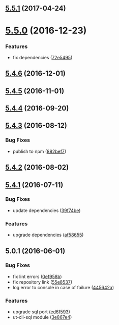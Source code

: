 <a name="5.5.1"></a>
## [5.5.1](https://github.com/softwaregroup-bg/ut-cli-sql/compare/v5.5.0...v5.5.1) (2017-04-24)



<a name="5.5.0"></a>
# [5.5.0](https://github.com/softwaregroup-bg/ut-cli-sql/compare/v5.4.6...v5.5.0) (2016-12-23)


### Features

* fix dependencies ([72e5495](https://github.com/softwaregroup-bg/ut-cli-sql/commit/72e5495))



<a name="5.4.6"></a>
## [5.4.6](https://github.com/softwaregroup-bg/ut-cli-sql/compare/v5.4.5...v5.4.6) (2016-12-01)



<a name="5.4.5"></a>
## [5.4.5](https://github.com/softwaregroup-bg/ut-cli-sql/compare/v5.4.4...v5.4.5) (2016-11-01)



<a name="5.4.4"></a>
## [5.4.4](https://github.com/softwaregroup-bg/ut-cli-sql/compare/v5.4.3...v5.4.4) (2016-09-20)



<a name="5.4.3"></a>
## [5.4.3](https://github.com/softwaregroup-bg/ut-cli-sql/compare/v5.4.2...v5.4.3) (2016-08-12)


### Bug Fixes

* publish to npm ([882bef7](https://github.com/softwaregroup-bg/ut-cli-sql/commit/882bef7))



<a name="5.4.2"></a>
## [5.4.2](https://git.softwaregroup-bg.com/ut5/ut-cli-sql/compare/v5.4.1...v5.4.2) (2016-08-02)



<a name="5.4.1"></a>
## [5.4.1](https://git.softwaregroup-bg.com/ut5/ut-cli-sql/compare/v5.0.1...v5.4.1) (2016-07-11)


### Bug Fixes

* update dependencies ([39f74be](https://git.softwaregroup-bg.com/ut5/ut-cli-sql/commit/39f74be))


### Features

* upgrade dependencies ([af58655](https://git.softwaregroup-bg.com/ut5/ut-cli-sql/commit/af58655))



<a name="5.0.1"></a>
## 5.0.1 (2016-06-01)


### Bug Fixes

* fix lint errors ([0ef958b](https://git.softwaregroup-bg.com/ut5/ut-cli-sql/commit/0ef958b))
* fix repository link ([55e8537](https://git.softwaregroup-bg.com/ut5/ut-cli-sql/commit/55e8537))
* log error to console in case of failure ([445642a](https://git.softwaregroup-bg.com/ut5/ut-cli-sql/commit/445642a))

### Features

* upgrade sql port ([ed6f593](https://git.softwaregroup-bg.com/ut5/ut-cli-sql/commit/ed6f593))
* ut-cli-sql module ([3e867e4](https://git.softwaregroup-bg.com/ut5/ut-cli-sql/commit/3e867e4))



